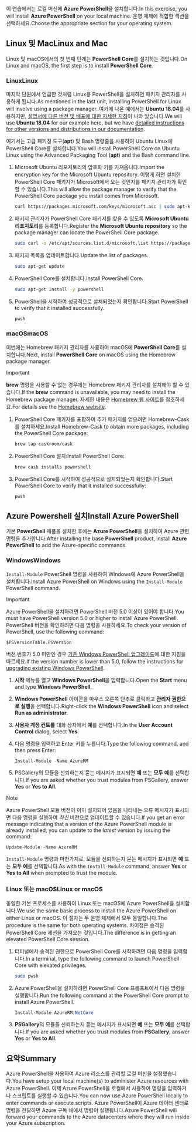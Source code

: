 <span data-ttu-id="1abd0-101">이 연습에서는 로컬 머신에 **Azure PowerShell**을 설치합니다.</span><span class="sxs-lookup"><span data-stu-id="1abd0-101">In this exercise, you will install **Azure PowerShell** on your local machine.</span></span> <span data-ttu-id="1abd0-102">운영 체제에 적합한 섹션을 선택하세요.</span><span class="sxs-lookup"><span data-stu-id="1abd0-102">Choose the appropriate section for your operating system.</span></span>

## <a name="linux-and-mac"></a><span data-ttu-id="1abd0-103">Linux 및 Mac</span><span class="sxs-lookup"><span data-stu-id="1abd0-103">Linux and Mac</span></span>
<span data-ttu-id="1abd0-104">Linux 및 macOS에서의 첫 번째 단계는 **PowerShell Core**를 설치하는 것입니다.</span><span class="sxs-lookup"><span data-stu-id="1abd0-104">On Linux and macOS, the first step is to install **PowerShell Core**.</span></span>

### <a name="linux"></a><span data-ttu-id="1abd0-105">Linux</span><span class="sxs-lookup"><span data-stu-id="1abd0-105">Linux</span></span>
<span data-ttu-id="1abd0-106">마지막 단원에서 언급한 것처럼 Linux용 PowerShell을 설치하면 패키지 관리자를 사용하게 됩니다.</span><span class="sxs-lookup"><span data-stu-id="1abd0-106">As mentioned in the last unit, installing PowerShell for Linux will involve using a package manager.</span></span> <span data-ttu-id="1abd0-107">여기에 나온 예에서는 **Ubuntu 18.04**를 사용하지만, [설명서에 다른 버전 및 배포에 대한 자세한 지침](https://docs.microsoft.com/powershell/scripting/setup/installing-powershell-core-on-linux)이 나와 있습니다.</span><span class="sxs-lookup"><span data-stu-id="1abd0-107">We will use **Ubuntu 18.04** for our example here, but we have [detailed instructions for other versions and distributions in our documentation](https://docs.microsoft.com/powershell/scripting/setup/installing-powershell-core-on-linux).</span></span>

<span data-ttu-id="1abd0-108">여기서는 고급 패키징 도구(**apt**) 및 Bash 명령줄을 사용하여 Ubuntu Linux에 PowerShell Core를 설치합니다.</span><span class="sxs-lookup"><span data-stu-id="1abd0-108">You will install PowerShell Core on Ubuntu Linux using the Advanced Packaging Tool (**apt**) and the Bash command line.</span></span> 

1. <span data-ttu-id="1abd0-109">Microsoft Ubuntu 리포지토리의 암호화 키를 가져옵니다.</span><span class="sxs-lookup"><span data-stu-id="1abd0-109">Import the encryption key for the Microsoft Ubuntu repository.</span></span> <span data-ttu-id="1abd0-110">이렇게 하면 설치한 PowerShell Core 패키지가 Microsoft에서 오는 것인지를 패키지 관리자가 확인할 수 있습니다.</span><span class="sxs-lookup"><span data-stu-id="1abd0-110">This will allow the package manager to verify that the PowerShell Core package you install comes from Microsoft.</span></span>

    ```bash
    curl https://packages.microsoft.com/keys/microsoft.asc | sudo apt-key add -
    ```
1. <span data-ttu-id="1abd0-111">패키지 관리자가 PowerShell Core 패키지를 찾을 수 있도록 **Microsoft Ubuntu 리포지토리**를 등록합니다.</span><span class="sxs-lookup"><span data-stu-id="1abd0-111">Register the **Microsoft Ubuntu repository** so the package manager can locate the PowerShell Core package.</span></span>

    ```bash
    sudo curl -o /etc/apt/sources.list.d/microsoft.list https://packages.microsoft.com/config/ubuntu/18.04/prod.list
    ```

1. <span data-ttu-id="1abd0-112">패키지 목록을 업데이트합니다.</span><span class="sxs-lookup"><span data-stu-id="1abd0-112">Update the list of packages.</span></span>

    ```bash
    sudo apt-get update
    ```

1. <span data-ttu-id="1abd0-113">PowerShell Core를 설치합니다.</span><span class="sxs-lookup"><span data-stu-id="1abd0-113">Install PowerShell Core.</span></span>

    ```bash
    sudo apt-get install -y powershell
    ```

1. <span data-ttu-id="1abd0-114">PowerShell을 시작하여 성공적으로 설치되었는지 확인합니다.</span><span class="sxs-lookup"><span data-stu-id="1abd0-114">Start PowerShell to verify that it installed successfully.</span></span>

    ```bash
    pwsh
    ```

### <a name="macos"></a><span data-ttu-id="1abd0-115">macOS</span><span class="sxs-lookup"><span data-stu-id="1abd0-115">macOS</span></span>
<span data-ttu-id="1abd0-116">이번에는 Homebrew 패키지 관리자를 사용하여 macOS에 **PowerShell Core**를 설치합니다.</span><span class="sxs-lookup"><span data-stu-id="1abd0-116">Next, install **PowerShell Core** on macOS using the Homebrew package manager.</span></span>

> [!IMPORTANT]
> <span data-ttu-id="1abd0-117">**brew** 명령을 사용할 수 없는 경우에는 Homebrew 패키지 관리자를 설치해야 할 수 있습니다.</span><span class="sxs-lookup"><span data-stu-id="1abd0-117">If the **brew** command is unavailable, you may need to install the Homebrew package manager.</span></span> <span data-ttu-id="1abd0-118">자세한 내용은 [Homebrew 웹 사이트](https://brew.sh/)를 참조하세요.</span><span class="sxs-lookup"><span data-stu-id="1abd0-118">For details see the [Homebrew website](https://brew.sh/).</span></span>

1. <span data-ttu-id="1abd0-119">PowerShell Core 패키지를 포함하여 추가 패키지를 얻으려면 Homebrew-Cask를 설치하세요.</span><span class="sxs-lookup"><span data-stu-id="1abd0-119">Install Homebrew-Cask to obtain more packages, including the PowerShell Core package:</span></span>

    ```bash
    brew tap caskroom/cask
    ```
1. <span data-ttu-id="1abd0-120">PowerShell Core 설치:</span><span class="sxs-lookup"><span data-stu-id="1abd0-120">Install PowerShell Core:</span></span>

    ```bash
    brew cask installs powershell
    ```

1. <span data-ttu-id="1abd0-121">PowerShell Core를 시작하여 성공적으로 설치되었는지 확인합니다.</span><span class="sxs-lookup"><span data-stu-id="1abd0-121">Start PowerShell Core to verify that it installed successfully:</span></span>

    ```bash
    pwsh
    ```

## <a name="install-azure-powershell"></a><span data-ttu-id="1abd0-122">Azure Powershell 설치</span><span class="sxs-lookup"><span data-stu-id="1abd0-122">Install Azure PowerShell</span></span>
<span data-ttu-id="1abd0-123">기본 **PowerShell** 제품을 설치한 후에는 **Azure PowerShell**을 설치하여 Azure 관련 명령을 추가합니다.</span><span class="sxs-lookup"><span data-stu-id="1abd0-123">After installing the base **PowerShell** product, install **Azure PowerShell** to add the Azure-specific commands.</span></span>

### <a name="windows"></a><span data-ttu-id="1abd0-124">Windows</span><span class="sxs-lookup"><span data-stu-id="1abd0-124">Windows</span></span>
<span data-ttu-id="1abd0-125">`Install-Module` PowerShell 명령을 사용하여 Windows에 Azure PowerShell을 설치합니다.</span><span class="sxs-lookup"><span data-stu-id="1abd0-125">Install Azure PowerShell on Windows using the `Install-Module` PowerShell command.</span></span>

> [!IMPORTANT]
> <span data-ttu-id="1abd0-126">Azure PowerShell을 설치하려면 PowerShell 버전 5.0 이상이 있어야 합니다.</span><span class="sxs-lookup"><span data-stu-id="1abd0-126">You must have PowerShell version 5.0 or higher to install Azure PowerShell.</span></span> <span data-ttu-id="1abd0-127">PowerShell 버전을 확인하려면 다음 명령을 사용하세요.</span><span class="sxs-lookup"><span data-stu-id="1abd0-127">To check your version of PowerShell, use the following command:</span></span> 
>
> `$PSVersionTable.PSVersion` 
>
><span data-ttu-id="1abd0-128">버전 번호가 5.0 미만인 경우 [기존 Windows PowerShell 업그레이드](https://docs.microsoft.com/powershell/scripting/setup/installing-windows-powershell?view=powershell-6#upgrading-existing-windows-powershell)에 대한 지침을 따르세요.</span><span class="sxs-lookup"><span data-stu-id="1abd0-128">If the version number is lower than 5.0, follow the instructions for [upgrading existing Windows PowerShell](https://docs.microsoft.com/powershell/scripting/setup/installing-windows-powershell?view=powershell-6#upgrading-existing-windows-powershell).</span></span>

1. <span data-ttu-id="1abd0-129">**시작** 메뉴를 열고 **Windows PowerShell**을 입력합니다.</span><span class="sxs-lookup"><span data-stu-id="1abd0-129">Open the **Start** menu and type **Windows PowerShell**.</span></span>
2. <span data-ttu-id="1abd0-130">**Windows PowerShell** 아이콘을 마우스 오른쪽 단추로 클릭하고 **관리자 권한으로 실행**을 선택합니다.</span><span class="sxs-lookup"><span data-stu-id="1abd0-130">Right-click the **Windows PowerShell** icon and select **Run as administrator**.</span></span>
3. <span data-ttu-id="1abd0-131">**사용자 계정 컨트롤** 대화 상자에서 **예**를 선택합니다.</span><span class="sxs-lookup"><span data-stu-id="1abd0-131">In the **User Account Control** dialog, select **Yes**.</span></span>
4. <span data-ttu-id="1abd0-132">다음 명령을 입력하고 Enter 키를 누릅니다.</span><span class="sxs-lookup"><span data-stu-id="1abd0-132">Type the following command, and then press Enter:</span></span>

    ```powershell
    Install-Module -Name AzureRM
    ```
5. <span data-ttu-id="1abd0-133">PSGallery의 모듈을 신뢰하는지 묻는 메시지가 표시되면 **예** 또는 **모두 예**를 선택합니다.</span><span class="sxs-lookup"><span data-stu-id="1abd0-133">If you are asked whether you trust modules from PSGallery, answer **Yes** or **Yes to All**.</span></span>

> [!NOTE]
> <span data-ttu-id="1abd0-134">Azure PowerShell 모듈 버전이 이미 설치되어 있음을 나타내는 오류 메시지가 표시되면 다음 명령을 실행하여 _최신_ 버전으로 업데이트할 수 있습니다.</span><span class="sxs-lookup"><span data-stu-id="1abd0-134">If you get an error message indicating that a version of the Azure PowerShell module is already installed, you can update to the _latest_ version by issuing the command:</span></span>
> 
> `Update-Module -Name AzureRM`
> 
> <span data-ttu-id="1abd0-135">`Install-Module` 명령과 마찬가지로, 모듈을 신뢰하는지 묻는 메시지가 표시되면 **예** 또는 **모두 예**를 선택합니다.</span><span class="sxs-lookup"><span data-stu-id="1abd0-135">As with the `Install-Module` command, answer **Yes** or **Yes to All** when prompted to trust the module.</span></span>

### <a name="linux-or-macos"></a><span data-ttu-id="1abd0-136">Linux 또는 macOS</span><span class="sxs-lookup"><span data-stu-id="1abd0-136">Linux or macOS</span></span>
<span data-ttu-id="1abd0-137">동일한 기본 프로세스를 사용하여 Linux 또는 macOS에 Azure PowerShell을 설치합니다.</span><span class="sxs-lookup"><span data-stu-id="1abd0-137">We use the same basic process to install the Azure PowerShell on either Linux or macOS.</span></span> <span data-ttu-id="1abd0-138">이 절차는 두 운영 체제에서 모두 동일합니다.</span><span class="sxs-lookup"><span data-stu-id="1abd0-138">The procedure is the same for both operating systems.</span></span> <span data-ttu-id="1abd0-139">차이점은 승격된 PowerShell Core 세션을 가져오는 것입니다.</span><span class="sxs-lookup"><span data-stu-id="1abd0-139">The difference is in getting an elevated PowerShell Core session.</span></span>

1. <span data-ttu-id="1abd0-140">터미널에서 승격된 권한으로 PowerShell Core를 시작하려면 다음 명령을 입력합니다.</span><span class="sxs-lookup"><span data-stu-id="1abd0-140">In a terminal, type the following command to launch PowerShell Core with elevated privileges.</span></span>

    ```bash
    sudo pwsh
    ```

1. <span data-ttu-id="1abd0-141">Azure PowerShell을 설치하려면 PowerShell Core 프롬프트에서 다음 명령을 실행합니다.</span><span class="sxs-lookup"><span data-stu-id="1abd0-141">Run the following command at the PowerShell Core prompt to install Azure PowerShell.</span></span>

    ```powershell
    Install-Module AzureRM.NetCore
    ```

1. <span data-ttu-id="1abd0-142">**PSGallery**의 모듈을 신뢰하는지 묻는 메시지가 표시되면 **예** 또는 **모두 예**를 선택합니다.</span><span class="sxs-lookup"><span data-stu-id="1abd0-142">If you are asked whether you trust modules from **PSGallery**, answer **Yes** or **Yes to All**.</span></span>

## <a name="summary"></a><span data-ttu-id="1abd0-143">요약</span><span class="sxs-lookup"><span data-stu-id="1abd0-143">Summary</span></span>
<span data-ttu-id="1abd0-144">Azure PowerShell을 사용하여 Azure 리소스를 관리할 로컬 머신을 설정했습니다.</span><span class="sxs-lookup"><span data-stu-id="1abd0-144">You have setup your local machine(s) to administer Azure resources with Azure PowerShell.</span></span> <span data-ttu-id="1abd0-145">이제 Azure PowerShell을 로컬에서 사용하여 명령을 입력하거나 스크립트를 실행할 수 있습니다.</span><span class="sxs-lookup"><span data-stu-id="1abd0-145">You can now use Azure PowerShell locally to enter commands or execute scripts.</span></span> <span data-ttu-id="1abd0-146">Azure PowerShell이 Azure 데이터 센터로 명령을 전달하면 Azure 구독 내에서 명령이 실행됩니다.</span><span class="sxs-lookup"><span data-stu-id="1abd0-146">Azure PowerShell will forward your commands to the Azure datacenters where they will run inside your Azure subscription.</span></span>

